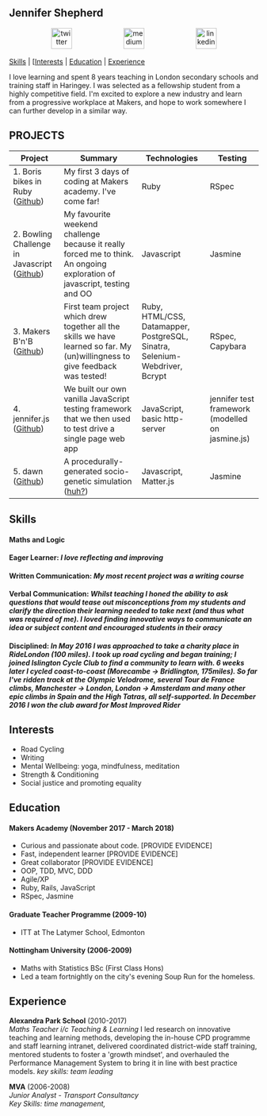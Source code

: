 ## Jennifer Shepherd

<p align="center">
<a href="https://twitter.com/teachlearncode">
<img src="http://goinkscape.com/wp-content/uploads/2015/07/twitter-logo-final.png" alt="twitter" hspace="50" height="42" width="42"></a>

<a href="https://medium.com/@jennifer.elaine.mairead">
<img src="https://static1.squarespace.com/static/53457bcae4b0bc890d496d14/t/568ebeee4bf118e7ef8dbef3/1452195567236/medium_logo_detail_icon.png?format=300w" alt="medium" hspace="50" height="42" width="42"></a>

<a href="https://www.linkedin.com/in/jennifer-em-shepherd/">
<img src="https://www.iconfinder.com/data/icons/free-social-icons/67/linkedin_circle_color-512.png" alt="linkedin" hspace="50" height="42" width="42"></a>
</p>

[Skills](#skills) | [[Interests](#interests) | [Education](#education) | [Experience](#experience)

I love learning and spent 8 years teaching in London secondary schools and training staff in Haringey.  I was selected as a fellowship student from a highly competitive field.  I'm excited to explore a new industry and learn from a progressive workplace at Makers, and hope to work somewhere I can further develop in a similar way.

## PROJECTS
| Project       | Summary       | Technologies  | Testing |
| ------------- |---------------| --------------|---------|
| 1. Boris bikes in Ruby ([Github](https://github.com/jenniferemshepherd/Boris-Bikes-Day-3)) | My first 3 days of coding at Makers academy. I've come far! |Ruby | RSpec |
| 2.  Bowling Challenge in Javascript ([Github](https://github.com/jenniferemshepherd/bowling-challenge))| My favourite weekend challenge because it really forced me to think.  An ongoing exploration of javascript, testing and OO | Javascript | Jasmine  |
| 3. Makers B'n'B ([Github](https://github.com/jenniferemshepherd/strength-bnb))| First team project which drew together all the skills we have learned so far.  My (un)willingness to give feedback was tested! | Ruby, HTML/CSS, Datamapper, PostgreSQL, Sinatra, Selenium-Webdriver, Bcrypt | RSpec, Capybara |
| 4. jennifer.js ([Github](https://github.com/jenniferemshepherd/jennifer.js))| We built our own vanilla JavaScript testing framework that we then used to test drive a single page web app | JavaScript, basic http-server | jennifer test framework (modelled on jasmine.js) |
| 5. dawn ([Github](https://github.com/jenniferemshepherd/dawn)) | A procedurally-generated socio-genetic simulation ([huh?](https://medium.com/@dawnmakersacademy/final-project-day-2-a74065a51441)) | Javascript, Matter.js | Jasmine |

## Skills

#### Maths and Logic
#### Eager Learner: _I love reflecting and improving_
#### Written Communication: _My most recent project was a writing course_
#### Verbal Communication: _Whilst teaching I honed the ability to ask questions that would tease out misconceptions from my students and clarify the direction their learning needed to take next (and thus what was required of me).  I loved finding innovative ways to communicate an idea or subject content and encouraged students in their oracy_
#### Disciplined: _In May 2016 I was approached to take a charity place in RideLondon (100 miles).  I took up road cycling and began training; I joined Islington Cycle Club to find a community to learn with. 6 weeks later I cycled coast-to-coast (Morecambe -> Bridlington, 175miles). So far I've ridden track at the Olympic Velodrome, several Tour de France climbs, Manchester -> London, London -> Amsterdam and many other epic climbs in Spain and the High Tatras, all self-supported.  In **December 2016** I won the club award for **Most Improved Rider**_

## Interests
- Road Cycling
- Writing
- Mental Wellbeing: yoga, mindfulness, meditation
- Strength & Conditioning
- Social justice and promoting equality

## Education

#### Makers Academy (November 2017 - March 2018)
- Curious and passionate about code. [PROVIDE EVIDENCE]
- Fast, independent learner [PROVIDE EVIDENCE]
- Great collaborator [PROVIDE EVIDENCE]
- OOP, TDD, MVC, DDD
- Agile/XP
- Ruby, Rails, JavaScript
- RSpec, Jasmine

#### Graduate Teacher Programme (2009-10)
- ITT at The Latymer School, Edmonton

#### Nottingham University (2006-2009)
- Maths with Statistics BSc (First Class Hons)
- Led a team fortnightly on the city's evening Soup Run for the homeless.

## Experience

**Alexandra Park School** (2010-2017)    
*Maths Teacher i/c Teaching & Learning*
I led research on innovative teaching and learning methods, developing the in-house CPD programme and staff learning intranet, delivered coordinated district-wide staff training, mentored students to foster a 'growth mindset', and overhauled the Performance Management System to bring it in line with best practice models.
_key skills: team leading_

**MVA** (2006-2008)   
*Junior Analyst - Transport Consultancy*  
_Key Skills: time management,_
